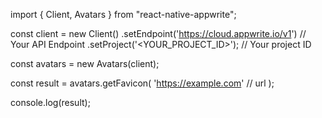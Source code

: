 import { Client, Avatars } from "react-native-appwrite";

const client = new Client()
    .setEndpoint('https://cloud.appwrite.io/v1') // Your API Endpoint
    .setProject('&lt;YOUR_PROJECT_ID&gt;'); // Your project ID

const avatars = new Avatars(client);

const result = avatars.getFavicon(
    'https://example.com' // url
);

console.log(result);
